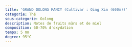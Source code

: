 ```yaml
---
title: 'GRAND OOLONG FANCY (Cultivar : Qing Xin (600m))'
categorie: Thé
sous-categorie: Oolong
description: Notes de fruits mûrs et de miel
composition: 60-70% d'oxydation
temps: 5 mn
degree: 95°C
---
```


